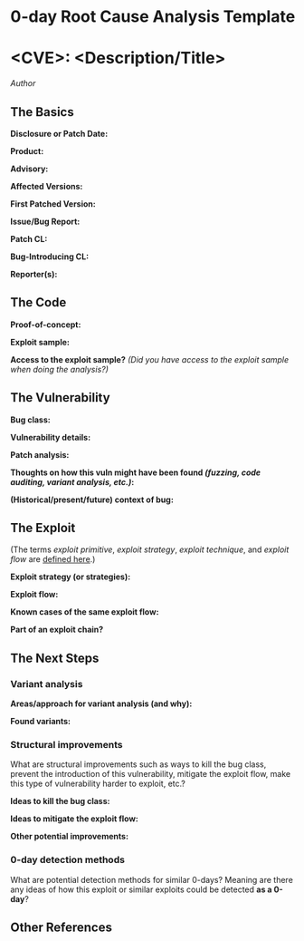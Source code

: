 # 0-day Root Cause Analysis Template


# \<CVE\>: \<Description/Title\>
*Author*

## The Basics

**Disclosure or Patch Date:**

**Product:**

**Advisory:**

**Affected Versions:**

**First Patched Version:**

**Issue/Bug Report:**

**Patch CL:**

**Bug-Introducing CL:**

**Reporter(s):** 

## The Code

**Proof-of-concept:**

**Exploit sample:**

**Access to the exploit sample?** *(Did you have access to the exploit sample when doing the analysis?)*


## The Vulnerability

**Bug class:**

**Vulnerability details:**

**Patch analysis:**

**Thoughts on how this vuln might have been found _(fuzzing, code auditing, variant analysis, etc.)_:**

**(Historical/present/future) context of bug:** 

## The Exploit

(The terms *exploit primitive*, *exploit strategy*, *exploit technique*, and *exploit flow* are [defined here](https://googleprojectzero.blogspot.com/2020/06/a-survey-of-recent-ios-kernel-exploits.html).)

**Exploit strategy (or strategies):** 

**Exploit flow:** 

**Known cases of the same exploit flow:**

**Part of an exploit chain?**

## The Next Steps

### Variant analysis

**Areas/approach for variant analysis (and why):**

**Found variants:**

### Structural improvements

What are structural improvements such as ways to kill the bug class, prevent the introduction of this vulnerability, mitigate the exploit flow, make this type of vulnerability harder to exploit, etc.?

**Ideas to kill the bug class:**

**Ideas to mitigate the exploit flow:**

**Other potential improvements:**

### 0-day detection methods

What are potential detection methods for similar 0-days? Meaning are there any ideas of how this exploit or similar exploits could be detected **as a 0-day**?

## Other References 
